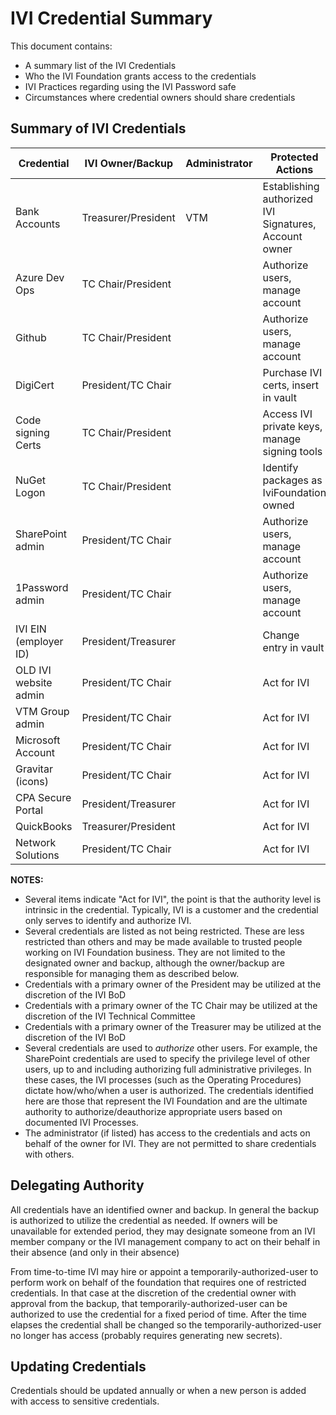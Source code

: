 # IVI Credential Summary

This document contains:

- A summary list of the IVI Credentials
- Who the IVI Foundation grants access to the credentials
- IVI Practices regarding using the IVI Password safe
- Circumstances where credential owners should share credentials

## Summary of IVI Credentials

| Credential           |  IVI Owner/Backup   | Administrator  | Protected Actions                   | Restricted |
| ----------           | ----------------    | -------------  | -----------------                   | ------------- |
| Bank Accounts        | Treasurer/President |     VTM        | Establishing authorized IVI Signatures, Account owner | yes |
| Azure Dev Ops        | TC Chair/President  |                | Authorize users, manage account     | yes |
| Github               | TC Chair/President  |                | Authorize users, manage account     | yes |
| DigiCert             | President/TC Chair  |                | Purchase IVI certs, insert in vault | yes |
| Code signing Certs   | TC Chair/President  |                | Access IVI private keys, manage signing tools | yes |
| NuGet Logon          | TC Chair/President  |                | Identify packages as IviFoundation owned | yes |
| SharePoint admin     | President/TC Chair  |                | Authorize users, manage account     | yes |
| 1Password admin      | President/TC Chair  |                | Authorize users, manage account     | yes |
| IVI EIN (employer ID)| President/Treasurer |     <none>     | Change entry in vault               | no |
| OLD IVI website admin| President/TC Chair  |                | Act for IVI                         | no |
| VTM Group admin      | President/TC Chair  |                | Act for IVI                         | no |
| Microsoft Account    | President/TC Chair  |                | Act for IVI                         | no |
| Gravitar (icons)     | President/TC Chair  |                | Act for IVI                         | no |
| CPA Secure Portal    | President/Treasurer |                | Act for IVI                         | no |
| QuickBooks           | Treasurer/President |                | Act for IVI                         | no |
| Network Solutions    | President/TC Chair  |                | Act for IVI                         | no |

**NOTES:**

- Several items indicate "Act for IVI", the point is that the authority level is intrinsic in the credential.  Typically, IVI is a customer and the credential only serves to identify and authorize IVI.
- Several credentials are listed as not being restricted.  These are less restricted than others and may be made available to trusted people working on IVI Foundation business.  They are not limited to the designated owner and backup, although the owner/backup are responsible for managing them as described below.
- Credentials with a primary owner of the President may be utilized at the discretion of the IVI BoD
- Credentials with a primary owner of the TC Chair may be utilized at the discretion of the IVI Technical Committee
- Credentials with a primary owner of the Treasurer may be utilized at the discretion of the IVI BoD
- Several credentials are used to _authorize_ other users.  For example, the SharePoint credentials are used to specify the privilege level of other users, up to and including authorizing full administrative privileges.  In these cases, the IVI processes (such as the Operating Procedures) dictate how/who/when a user is authorized.  The credentials identified here are those that represent the IVI Foundation and are the ultimate authority to authorize/deauthorize appropriate users based on documented IVI Processes.
- The administrator (if listed) has access to the credentials and acts on behalf of the owner for IVI.  They are not permitted to share credentials with others.

## Delegating Authority

All credentials have an identified owner and backup.  In general the backup is authorized to utilize the credential as needed.  If owners will be unavailable for extended period, they may designate someone from an IVI member company or the IVI management company to act on their behalf in their absence (and only in their absence)

From time-to-time IVI may hire or appoint a temporarily-authorized-user to perform work on behalf of the foundation that requires one of restricted credentials. In that case at the discretion of the credential owner with approval from the backup, that temporarily-authorized-user can be authorized to use the credential for a fixed period of time.  After the time elapses the credential shall be changed so the temporarily-authorized-user no longer has access (probably requires generating new secrets).

## Updating Credentials

Credentials should be updated annually or when a new person is added with access to sensitive credentials.
